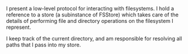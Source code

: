 I present a low-level protocol for interacting with filesystems. I hold a reference to
a store (a subinstance of FSStore) which takes care of the details of performing 
file and directory operations on the filesystem I represent. 

I keep track of the current directory, and am responsible for resolving all paths that
I pass into my store.
